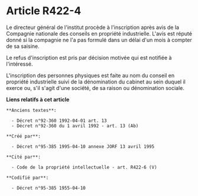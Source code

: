 # Article R422-4

Le directeur général de l'institut procède à l'inscription après avis de la Compagnie nationale des conseils en propriété
industrielle. L'avis est réputé donné si la compagnie ne l'a pas formulé dans un délai d'un mois à compter de sa saisine.

Le refus d'inscription est pris par décision motivée qui est notifiée à l'intéressé.

L'inscription des personnes physiques est faite au nom du conseil en propriété industrielle suivi de la dénomination du
cabinet au sein duquel il exerce ou, s'il s'agit d'une société, de sa raison ou dénomination sociale.

**Liens relatifs à cet article**

	**Anciens textes**:

	  - Décret n°92-360 1992-04-01 art. 13
	  - Décret n°92-360 du 1 avril 1992 - art. 13 (Ab)

	**Créé par**:

	  - Décret n°95-385 1995-04-10 annexe JORF 13 avril 1995

	**Cité par**:

	  - Code de la propriété intellectuelle - art. R422-6 (V)

	**Codifié par**:

	  - Décret n°95-385 1955-04-10
